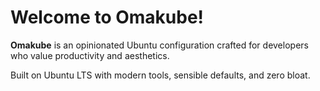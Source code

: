 # Welcome to Omakube!

<div class="space-y-4">

**Omakube** is an opinionated Ubuntu configuration crafted for developers who value productivity and aesthetics.

Built on Ubuntu LTS with modern tools, sensible defaults, and zero bloat.

</div>
